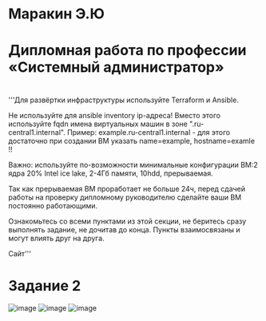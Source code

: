 # Маракин Э.Ю
# Дипломная работа по профессии «Системный администратор»
# 
'''Для развёртки инфраструктуры используйте Terraform и Ansible.

Не используйте для ansible inventory ip-адреса! Вместо этого используйте fqdn имена виртуальных машин в зоне ".ru-central1.internal". Пример: example.ru-central1.internal - для этого достаточно при создании ВМ указать name=example, hostname=examle !!

Важно: используйте по-возможности минимальные конфигурации ВМ:2 ядра 20% Intel ice lake, 2-4Гб памяти, 10hdd, прерываемая.

Так как прерываемая ВМ проработает не больше 24ч, перед сдачей работы на проверку дипломному руководителю сделайте ваши ВМ постоянно работающими.

Ознакомьтесь со всеми пунктами из этой секции, не беритесь сразу выполнять задание, не дочитав до конца. Пункты взаимосвязаны и могут влиять друг на друга.

Сайт'''


# Задание 2
![image](https://github.com/user-attachments/assets/ebc47fbe-5f4a-4382-8902-fed5d95de468)
![image](https://github.com/user-attachments/assets/69f1f5d0-1215-4bb4-9dab-de2cdf2b36c0)
![image](https://github.com/user-attachments/assets/bb36114f-0b7a-4b6b-be6f-3b95d2886149)




